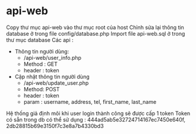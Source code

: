 # api-web

Copy thư mục api-web vào thư mục root của host
Chỉnh sửa lại thông tin database ở trong file config/database.php 
Import file api-web.sql ở trong thư mục database 
Các api : 
- Thông tin người dùng: 
    + /api-web/user_info.php 
    + Method : GET 
    + header : token 
- Cập nhật thông tin người dùng 
    + /api-web/update_user.php
    + Method: POST
    + header : token 
    + param : username, address, tel, first_name, last_name

Hệ thống giả định môi khi user login thành công sẽ được cấp 1 token 
Token có sẵn trong db có thể sử dụng : 444ad5ab5e32724714167ec7450e640f, 2db28815b69e3150f7c3e8a7b4330bd3